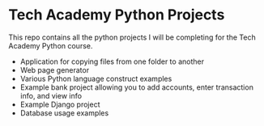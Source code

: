 # Tech Academy Python Projects

This repo contains all the python projects I will be completing for the Tech Academy Python course.

- Application for copying files from one folder to another
- Web page generator
- Various Python language construct examples
- Example bank project allowing you to add accounts, enter transaction info, and view info
- Example Django project
- Database usage examples
